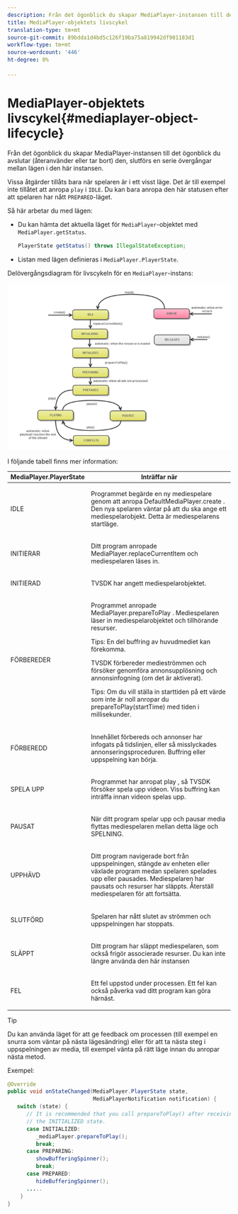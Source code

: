 ```yaml
---
description: Från det ögonblick du skapar MediaPlayer-instansen till det ögonblick du avslutar (återanvänder eller tar bort) den, slutförs en serie övergångar mellan lägen i den här instansen.
title: MediaPlayer-objektets livscykel
translation-type: tm+mt
source-git-commit: 89bdda1d4bd5c126f19ba75a819942df901183d1
workflow-type: tm+mt
source-wordcount: '446'
ht-degree: 0%

---
```



# MediaPlayer-objektets livscykel{#mediaplayer-object-lifecycle}

Från det ögonblick du skapar MediaPlayer-instansen till det ögonblick du avslutar (återanvänder eller tar bort) den, slutförs en serie övergångar mellan lägen i den här instansen.

Vissa åtgärder tillåts bara när spelaren är i ett visst läge. Det är till exempel inte tillåtet att anropa `play` i `IDLE`. Du kan bara anropa den här statusen efter att spelaren har nått `PREPARED`-läget.

Så här arbetar du med lägen:

* Du kan hämta det aktuella läget för `MediaPlayer`-objektet med `MediaPlayer.getStatus`.

   ```java
   PlayerState getStatus() throws IllegalStateException;
   ```

* Listan med lägen definieras i `MediaPlayer.PlayerState`.

Delövergångsdiagram för livscykeln för en `MediaPlayer`-instans:
<!--<a id="fig_1C55DE3F186F4B36AFFDCDE90379534C"></a>-->

![](assets/player-state-transitions-diagram-android_1.2_web.png)

I följande tabell finns mer information:

<table id="table_426F0093E4214EA88CD72A7796B58DFD"> 
 <thead> 
  <tr> 
   <th colname="col1" class="entry"> MediaPlayer.PlayerState </th> 
   <th colname="col2" class="entry"> Inträffar när </th> 
  </tr> 
 </thead>
 <tbody> 
  <tr> 
   <td colname="col1"> <span class="codeph"> IDLE  </span> </td> 
   <td colname="col2"> <p>Programmet begärde en ny mediespelare genom att anropa <span class="codeph"> DefaultMediaPlayer.create </span>. Den nya spelaren väntar på att du ska ange ett mediespelarobjekt. Detta är mediespelarens startläge. </p> </td> 
  </tr> 
  <tr> 
   <td colname="col1"> <span class="codeph"> INITIERAR  </span> </td> 
   <td colname="col2"> <p>Ditt program anropade <span class="codeph"> MediaPlayer.replaceCurrentItem </span> och mediespelaren läses in. </p> </td> 
  </tr> 
  <tr> 
   <td colname="col1"> <span class="codeph"> INITIERAD  </span> </td> 
   <td colname="col2"> <p>TVSDK har angett mediespelarobjektet. </p> </td> 
  </tr> 
  <tr> 
   <td colname="col1"> <span class="codeph"> FÖRBEREDER  </span> </td> 
   <td colname="col2"> <p>Programmet anropade <span class="codeph"> MediaPlayer.prepareToPlay </span>. Mediespelaren läser in mediespelarobjektet och tillhörande resurser. </p> <p>Tips:  En del buffring av huvudmediet kan förekomma. </p> <p>TVSDK förbereder medieströmmen och försöker genomföra annonsupplösning och annonsinfogning (om det är aktiverat). </p> <p>Tips:  Om du vill ställa in starttiden på ett värde som inte är noll anropar du <span class="codeph"> prepareToPlay(startTime) </span> med tiden i millisekunder. </p> </td> 
  </tr> 
  <tr> 
   <td colname="col1"> <span class="codeph"> FÖRBEREDD  </span> </td> 
   <td colname="col2"> <p>Innehållet förbereds och annonser har infogats på tidslinjen, eller så misslyckades annonseringsproceduren. Buffring eller uppspelning kan börja. </p> </td> 
  </tr> 
  <tr> 
   <td colname="col1"> <span class="codeph"> SPELA UPP  </span> </td> 
   <td colname="col2"> <p>Programmet har anropat <span class="codeph"> play </span>, så TVSDK försöker spela upp videon. Viss buffring kan inträffa innan videon spelas upp. </p> </td> 
  </tr> 
  <tr> 
   <td colname="col1"> <span class="codeph"> PAUSAT  </span> </td> 
   <td colname="col2"> <p>När ditt program spelar upp och pausar media flyttas mediespelaren mellan detta läge och SPELNING. </p> </td> 
  </tr> 
  <tr> 
   <td colname="col1"> <span class="codeph"> UPPHÄVD  </span> </td> 
   <td colname="col2"> <p>Ditt program navigerade bort från uppspelningen, stängde av enheten eller växlade program medan spelaren spelades upp eller pausades. Mediespelaren har pausats och resurser har släppts. Återställ mediespelaren för att fortsätta. </p> </td> 
  </tr> 
  <tr> 
   <td colname="col1"> <span class="codeph"> SLUTFÖRD  </span> </td> 
   <td colname="col2"> <p>Spelaren har nått slutet av strömmen och uppspelningen har stoppats. </p> </td> 
  </tr> 
  <tr> 
   <td colname="col1"> <span class="codeph"> SLÄPPT  </span> </td> 
   <td colname="col2"> <p>Ditt program har släppt mediespelaren, som också frigör associerade resurser. Du kan inte längre använda den här instansen </p> </td> 
  </tr> 
  <tr> 
   <td colname="col1"> <span class="codeph"> FEL  </span> </td> 
   <td colname="col2"> <p>Ett fel uppstod under processen. Ett fel kan också påverka vad ditt program kan göra härnäst. </p> </td> 
  </tr> 
 </tbody> 
</table>

>[!TIP]
>
>Du kan använda läget för att ge feedback om processen (till exempel en snurra som väntar på nästa lägesändring) eller för att ta nästa steg i uppspelningen av media, till exempel vänta på rätt läge innan du anropar nästa metod.

Exempel:

```java
@Override 
public void onStateChanged(MediaPlayer.PlayerState state,  
                           MediaPlayerNotification notification) { 
   switch (state) { 
      // It is recommended that you call prepareToPlay() after receiving  
      // the INITIALIZED state. 
      case INITIALIZED: 
         _mediaPlayer.prepareToPlay(); 
         break; 
      case PREPARING: 
         showBufferingSpinner(); 
         break; 
      case PREPARED: 
         hideBufferingSpinner(); 
      ..... 
    } 
}
```

